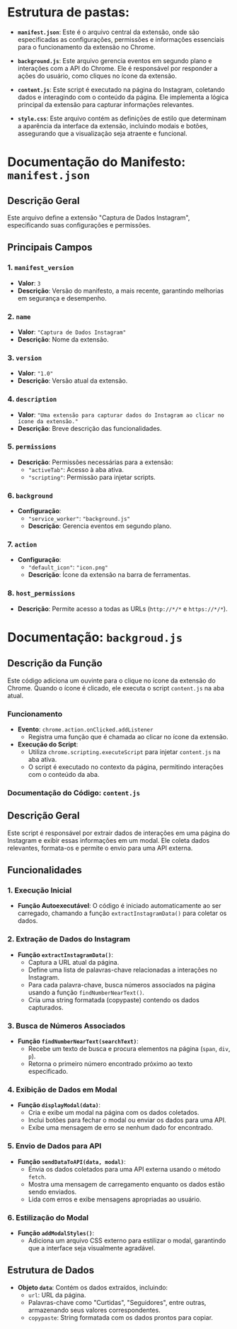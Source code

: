 
# Estrutura de pastas:
 
- **`manifest.json`**: Este é o arquivo central da extensão, onde são especificadas as configurações, permissões e informações essenciais para o funcionamento da extensão no Chrome.

- **`background.js`**: Este arquivo gerencia eventos em segundo plano e interações com a API do Chrome. Ele é responsável por responder a ações do usuário, como cliques no ícone da extensão.

- **`content.js`**: Este script é executado na página do Instagram, coletando dados e interagindo com o conteúdo da página. Ele implementa a lógica principal da extensão para capturar informações relevantes.

- **`style.css`**: Este arquivo contém as definições de estilo que determinam a aparência da interface da extensão, incluindo modais e botões, assegurando que a visualização seja atraente e funcional.

# Documentação do Manifesto: `manifest.json`

## Descrição Geral
Este arquivo define a extensão "Captura de Dados Instagram", especificando suas configurações e permissões.

## Principais Campos

### 1. `manifest_version`
- **Valor**: `3`
- **Descrição**: Versão do manifesto, a mais recente, garantindo melhorias em segurança e desempenho.

### 2. `name`
- **Valor**: `"Captura de Dados Instagram"`
- **Descrição**: Nome da extensão.

### 3. `version`
- **Valor**: `"1.0"`
- **Descrição**: Versão atual da extensão.

### 4. `description`
- **Valor**: `"Uma extensão para capturar dados do Instagram ao clicar no ícone da extensão."`
- **Descrição**: Breve descrição das funcionalidades.

### 5. `permissions`
- **Descrição**: Permissões necessárias para a extensão:
  - `"activeTab"`: Acesso à aba ativa.
  - `"scripting"`: Permissão para injetar scripts.

### 6. `background`
- **Configuração**: 
  - `"service_worker"`: `"background.js"`
  - **Descrição**: Gerencia eventos em segundo plano.

### 7. `action`
- **Configuração**: 
  - `"default_icon"`: `"icon.png"`
  - **Descrição**: Ícone da extensão na barra de ferramentas.

### 8. `host_permissions`
- **Descrição**: Permite acesso a todas as URLs (`http://*/*` e `https://*/*`).




# Documentação: `backgroud.js`

## Descrição da Função
Este código adiciona um ouvinte para o clique no ícone da extensão do Chrome. Quando o ícone é clicado, ele executa o script `content.js` na aba atual.

### Funcionamento
- **Evento**: `chrome.action.onClicked.addListener`
  - Registra uma função que é chamada ao clicar no ícone da extensão.
- **Execução do Script**: 
  - Utiliza `chrome.scripting.executeScript` para injetar `content.js` na aba ativa.
  - O script é executado no contexto da página, permitindo interações com o conteúdo da aba.






### Documentação do Código: `content.js`

## Descrição Geral
Este script é responsável por extrair dados de interações em uma página do Instagram e exibir essas informações em um modal. Ele coleta dados relevantes, formata-os e permite o envio para uma API externa.

## Funcionalidades

### 1. Execução Inicial
- **Função Autoexecutável**: O código é iniciado automaticamente ao ser carregado, chamando a função `extractInstagramData()` para coletar os dados.

### 2. Extração de Dados do Instagram
- **Função `extractInstagramData()`**: 
  - Captura a URL atual da página.
  - Define uma lista de palavras-chave relacionadas a interações no Instagram.
  - Para cada palavra-chave, busca números associados na página usando a função `findNumberNearText()`.
  - Cria uma string formatada (copypaste) contendo os dados capturados.

### 3. Busca de Números Associados
- **Função `findNumberNearText(searchText)`**: 
  - Recebe um texto de busca e procura elementos na página (`span`, `div`, `p`).
  - Retorna o primeiro número encontrado próximo ao texto especificado.

### 4. Exibição de Dados em Modal
- **Função `displayModal(data)`**: 
  - Cria e exibe um modal na página com os dados coletados.
  - Inclui botões para fechar o modal ou enviar os dados para uma API.
  - Exibe uma mensagem de erro se nenhum dado for encontrado.

### 5. Envio de Dados para API
- **Função `sendDataToAPI(data, modal)`**: 
  - Envia os dados coletados para uma API externa usando o método `fetch`.
  - Mostra uma mensagem de carregamento enquanto os dados estão sendo enviados.
  - Lida com erros e exibe mensagens apropriadas ao usuário.

### 6. Estilização do Modal
- **Função `addModalStyles()`**: 
  - Adiciona um arquivo CSS externo para estilizar o modal, garantindo que a interface seja visualmente agradável.

## Estrutura de Dados
- **Objeto `data`**: Contém os dados extraídos, incluindo:
  - `url`: URL da página.
  - Palavras-chave como "Curtidas", "Seguidores", entre outras, armazenando seus valores correspondentes.
  - `copypaste`: String formatada com os dados prontos para copiar.

